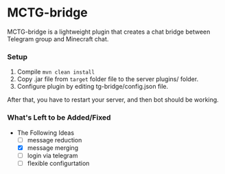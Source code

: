 # MCTG-bridge
MCTG-bridge is a lightweight plugin that creates a chat bridge between Telegram group and Minecraft chat.

### Setup 
1) Compile `mvn clean install`
2) Copy .jar file from `target` folder file to the server plugins/ folder.
3) Configure plugin by editing tg-bridge/config.json file.

After that, you have to restart your server, and then bot should be working.

### What's Left to be Added/Fixed
- The Following Ideas
  - [ ] message reduction
  - [x] message merging
  - [ ] login via telegram
  - [ ] flexible configurtation
